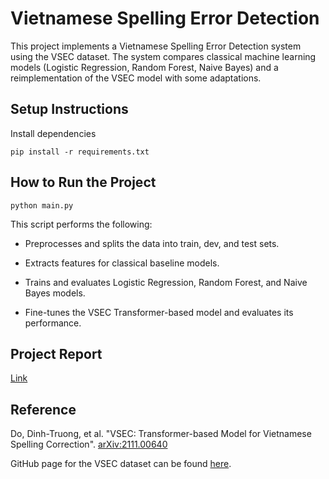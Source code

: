 # Vietnamese Spelling Error Detection

This project implements a Vietnamese Spelling Error Detection system using the VSEC dataset. The system compares classical machine learning models (Logistic Regression, Random Forest, Naive Bayes) and a reimplementation of the VSEC model with some adaptations. 

## Setup Instructions

Install dependencies

```
pip install -r requirements.txt
```

## How to Run the Project

```
python main.py
```

This script performs the following:

* Preprocesses and splits the data into train, dev, and test sets.

* Extracts features for classical baseline models.

* Trains and evaluates Logistic Regression, Random Forest, and Naive Bayes models.

* Fine-tunes the VSEC Transformer-based model and evaluates its performance.

## Project Report

[Link](https://github.com/halannhile/vietnamese-spelling-error-detection/blob/main/NhiLe_COSI114A_Project_Report.pdf)

## Reference

Do, Dinh-Truong, et al. "VSEC: Transformer-based Model for Vietnamese Spelling Correction". [arXiv:2111.00640](https://arxiv.org/abs/2111.00640)

GitHub page for the VSEC dataset can be found [here](https://github.com/VSEC2021/VSEC/tree/main).

